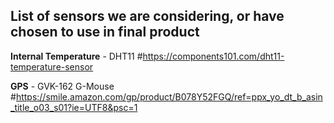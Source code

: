 ## List of sensors we are considering, or have chosen to use in final product

**Internal Temperature** - DHT11 #https://components101.com/dht11-temperature-sensor

**GPS** - GVK-162 G-Mouse #https://smile.amazon.com/gp/product/B078Y52FGQ/ref=ppx_yo_dt_b_asin_title_o03_s01?ie=UTF8&psc=1

